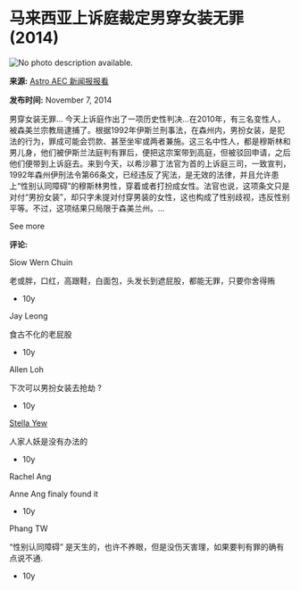 # 马来西亚上诉庭裁定男穿女装无罪 (2014)

![No photo description available.](https://scontent-sjc3-1.xx.fbcdn.net/v/t39.30808-6/463775938_8593770420702403_3510831419717634352_n.jpg?_nc_cat=104&ccb=1-7&_nc_sid=0b6b33&_nc_ohc=yQwwEVrF5QEQ7kNvgGoGp_0&_nc_oc=AdgKLaNE6Zs2eXKcIrDRz1UM4mkFCmThWLE6GU3s8o8_dmA0rYKZ17U0DP6_bzBpl6c&_nc_zt=23&_nc_ht=scontent-sjc3-1.xx&_nc_gid=ARGI2VbB_ijinlSe0p0yw9F&oh=00_AYBEjX_hXJdh6xbBkgb5bOumMDgqSvFy76u1LDs4wsOEEQ&oe=67CADAA1)

**来源:** [Astro AEC 新闻报报看](https://www.facebook.com/EveningEdition?__tn__=-UC*F)

**发布时间:** November 7, 2014

男穿女装无罪... 今天上诉庭作出了一项历史性判决...在2010年，有三名变性人，被森美兰宗教局逮捕了。根据1992年伊斯兰刑事法，在森州内，男扮女装，是犯法的行为，罪成可能会罚款、甚至坐牢或两者兼施。这三名中性人，都是穆斯林和男儿身，他们被伊斯兰法庭判有罪后，便把这宗案带到高庭，但被驳回申请，之后他们便带到上诉庭去。来到今天，以希沙慕丁法官为首的上诉庭三司，一致宣判，1992年森州伊刑法令第66条文，已经违反了宪法，是无效的法律，并且允许患上“性别认同障碍”的穆斯林男性，穿着或者打扮成女性。法官也说，这项条文只是对付“男扮女装”，却只字未提对付穿男装的女性，这也构成了性别歧视，违反性别平等。不过，这项结果只局限于森美兰州。…

See more

**评论:**

Siow Wern Chuin

老或胖，口红，高跟鞋，白面包，头发长到遮屁股，都能无罪，只要你舍得贿

-   10y

Jay Leong

食古不化的老屁股

-   10y

Allen Loh

下次可以男扮女装去抢劫 ?

-   10y

[Stella Yew](https://www.facebook.com/stella.yew.3?comment_id=Y29tbWVudDo3Mzk0MTMyNjk0NzE1MzBfNzM5OTkxNzgyNzQ3MDEy&__tn__=R*F)

人家人妖是没有办法的

-   10y

Rachel Ang

Anne Ang finaly found it

-   10y

Phang TW

“性别认同障碍” 是天生的，也许不养眼，但是没伤天害理，如果要判有罪的确有点说不通.

-   10y
